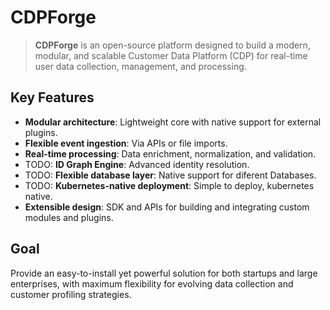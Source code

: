 # CDPForge

> **CDPForge** is an open-source platform designed to build a modern, modular, and scalable Customer Data Platform (CDP) for real-time user data collection, management, and processing.

## Key Features
- **Modular architecture**: Lightweight core with native support for external plugins.
- **Flexible event ingestion**: Via APIs or file imports.
- **Real-time processing**: Data enrichment, normalization, and validation.
- TODO: **ID Graph Engine**: Advanced identity resolution.
- TODO: **Flexible database layer**: Native support for diferent Databases.
- TODO: **Kubernetes-native deployment**: Simple to deploy, kubernetes native.
- **Extensible design**: SDK and APIs for building and integrating custom modules and plugins.

## Goal
Provide an easy-to-install yet powerful solution for both startups and large enterprises, with maximum flexibility for evolving data collection and customer profiling strategies.
